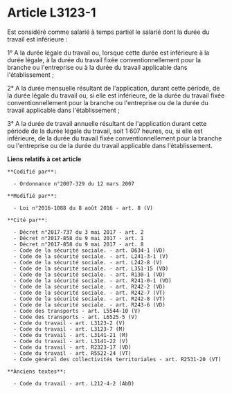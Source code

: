 # Article L3123-1

Est considéré comme salarié à temps partiel le salarié dont la durée du travail est inférieure : 

1° A la durée légale du travail ou, lorsque cette durée est inférieure à la durée légale, à la durée du travail fixée
conventionnellement pour la branche ou l'entreprise ou à la durée du travail applicable dans l'établissement ; 

2° A la durée mensuelle résultant de l'application, durant cette période, de la durée légale du travail ou, si elle est
inférieure, de la durée du travail fixée conventionnellement pour la branche ou l'entreprise ou de la durée du travail
applicable dans l'établissement ; 

3° A la durée de travail annuelle résultant de l'application durant cette période de la durée légale du travail, soit 1 607
heures, ou, si elle est inférieure, de la durée du travail fixée conventionnellement pour la branche ou l'entreprise ou de la
durée du travail applicable dans l'établissement.

**Liens relatifs à cet article**

	**Codifié par**:

	  - Ordonnance n°2007-329 du 12 mars 2007

	**Modifié par**:

	  - Loi n°2016-1088 du 8 août 2016 - art. 8 (V)

	**Cité par**:

	  - Décret n°2017-737 du 3 mai 2017 - art. 2
	  - Décret n°2017-858 du 9 mai 2017 - art. 1
	  - Décret n°2017-858 du 9 mai 2017 - art. 8
	  - Code de la sécurité sociale. - art. D634-1 (VD)
	  - Code de la sécurité sociale. - art. L241-3-1 (V)
	  - Code de la sécurité sociale. - art. L242-8 (V)
	  - Code de la sécurité sociale. - art. L351-15 (VD)
	  - Code de la sécurité sociale. - art. R130-1 (VD)
	  - Code de la sécurité sociale. - art. R241-0-1 (VD)
	  - Code de la sécurité sociale. - art. R242-2 (VD)
	  - Code de la sécurité sociale. - art. R242-7 (VT)
	  - Code de la sécurité sociale. - art. R242-8 (VT)
	  - Code de la sécurité sociale. - art. R243-6 (VD)
	  - Code des transports - art. L5544-10 (V)
	  - Code des transports - art. L6525-5 (V)
	  - Code du travail - art. L3123-2 (V)
	  - Code du travail - art. L3123-7 (M)
	  - Code du travail - art. L3141-21 (M)
	  - Code du travail - art. L3141-22 (V)
	  - Code du travail - art. R2323-17 (VD)
	  - Code du travail - art. R5522-24 (VT)
	  - Code général des collectivités territoriales - art. R2531-20 (VT)

	**Anciens textes**:

	  - Code du travail - art. L212-4-2 (AbD)

